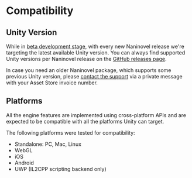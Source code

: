 # Compatibility

## Unity Version
While in [beta development stage](https://github.com/Elringus/NaninovelWeb/milestone/1), with every new Naninovel release we're targeting the latest available Unity version. You can always find supported Unity versions per Naninovel release on the [GitHub releases page](https://github.com/Elringus/NaninovelWeb/releases). 

In case you need an older Naninovel package, which supports some previous Unity version, please [contact the support](/support/) via a private message with your Asset Store invoice number.

## Platforms
All the engine features are implemented using cross-platform APIs and are expected to be compatible with all the platforms Unity can target. 

The following platforms were tested for compatibility:
* Standalone: PC, Mac, Linux
* WebGL
* iOS
* Android
* UWP (IL2CPP scripting backend only)
